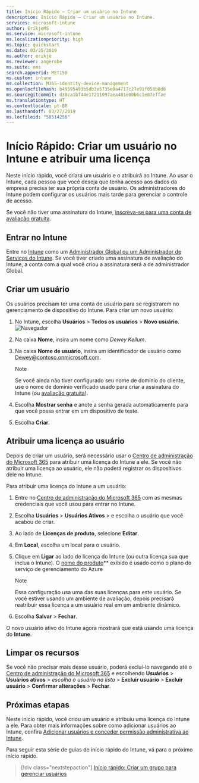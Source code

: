 ```yaml
---
title: Início Rápido – Criar um usuário no Intune
description: Início Rápido – Criar um usuário no Intune.
services: microsoft-intune
author: ErikjeMS
ms.service: microsoft-intune
ms.localizationpriority: high
ms.topic: quickstart
ms.date: 03/25/2019
ms.author: erikje
ms.reviewer: angerobe
ms.suite: ems
search.appverid: MET150
ms.custom: intune
ms.collection: M365-identity-device-management
ms.openlocfilehash: b49595493b5db3e5735e0a4717c27e91f058b8d8
ms.sourcegitcommit: d38ca1bf44e17211097aea481e00b6c1e87effae
ms.translationtype: HT
ms.contentlocale: pt-BR
ms.lasthandoff: 03/27/2019
ms.locfileid: "58514256"
---
```

# <a name="quickstart-create-a-user-in-intune-and-assign-them-a-license"></a>Início Rápido: Criar um usuário no Intune e atribuir uma licença

Neste início rápido, você criará um usuário e o atribuirá ao Intune. Ao usar o Intune, cada pessoa que você deseja que tenha acesso aos dados da empresa precisa ter sua própria conta de usuário. Os administradores do Intune podem configurar os usuários mais tarde para gerenciar o controle de acesso.

Se você não tiver uma assinatura do Intune, [inscreva-se para uma conta de avaliação gratuita](free-trial-sign-up.md).

## <a name="sign-in-to-intune"></a>Entrar no Intune

Entre no [Intune](https://aka.ms/intuneportal) como um [Administrador Global ou um Administrador de Serviços do Intune](users-add.md#types-of-administrators). Se você tiver criado uma assinatura de avaliação do Intune, a conta com a qual você criou a assinatura será a de administrador Global.

## <a name="create-a-user"></a>Criar um usuário

Os usuários precisam ter uma conta de usuário para se registrarem no gerenciamento de dispositivo do Intune. Para criar um novo usuário:

1. No Intune, escolha **Usuários** > **Todos os usuários** > **Novo usuário**.
![Navegador](media/quickstart-create-user/create-user.png)
2. Na caixa **Nome**, insira um nome como *Dewey Kellum*.
3. Na caixa **Nome de usuário**, insira um identificador de usuário como Dewey@contoso.onmicrosoft.com.

    > [!NOTE]
    > Se você ainda não tiver configurado seu nome de domínio do cliente, use o nome de domínio verificado usado para criar a assinatura do Intune (ou [avaliação gratuita](free-trial-sign-up.md#sign-up-for-a-microsoft-intune-free-trial)). 

4. Escolha **Mostrar senha** e anote a senha gerada automaticamente para que você possa entrar em um dispositivo de teste.
5. Escolha **Criar**.

## <a name="assign-a-license-to-the-user"></a>Atribuir uma licença ao usuário

Depois de criar um usuário, será necessário usar o [Centro de administração do Microsoft 365](http://go.microsoft.com/fwlink/p/?LinkId=698854) para atribuir uma licença do Intune a ele. Se você não atribuir uma licença ao usuário, ele não poderá registrar os dispositivos dele no Intune. 

Para atribuir uma licença do Intune a um usuário:

1. Entre no [Centro de administração do Microsoft 365](http://go.microsoft.com/fwlink/p/?LinkId=698854) com as mesmas credenciais que você usou para entrar no Intune.
2. Escolha **Usuários** > **Usuários Ativos** > e escolha o usuário que você acabou de criar.
3. Ao lado de **Licenças de produto**, selecione **Editar**.
4. Em **Local**, escolha um local para o usuário.
5. Clique em **Ligar** ao lado de licença do Intune (ou outra licença sua que inclua o Intune). O [nome do produto](https://docs.microsoft.com/azure/active-directory/users-groups-roles/licensing-service-plan-reference)** exibido é usado como o plano do serviço de gerenciamento do Azure 

   > [!NOTE]
   > Essa configuração usa uma das suas licenças para este usuário. Se você estiver usando um ambiente de avaliação, depois precisará reatribuir essa licença a um usuário real em um ambiente dinâmico.
6. Escolha **Salvar** > **Fechar**.

O novo usuário ativo do Intune agora mostrará que está usando uma licença do **Intune**.

## <a name="clean-up-resources"></a>Limpar os recursos

Se você não precisar mais desse usuário, poderá excluí-lo navegando até o [Centro de administração do Microsoft 365](http://go.microsoft.com/fwlink/p/?LinkId=698854) e escolhendo **Usuários** > **Usuários ativos** > *escolha o usuário na lista* > **Excluir usuário** > **Excluir usuário** > **Confirmar alterações** > **Fechar**.

## <a name="next-steps"></a>Próximas etapas

Neste início rápido, você criou um usuário e atribuiu uma licença do Intune a ele. Para obter mais informações sobre como adicionar usuários ao Intune, confira [Adicionar usuários e conceder permissão administrativa ao Intune](users-add.md).

Para seguir esta série de guias de início rápido do Intune, vá para o próximo início rápido.

> [!div class="nextstepaction"]
> [Início rápido: Criar um grupo para gerenciar usuários](quickstart-create-group.md)
